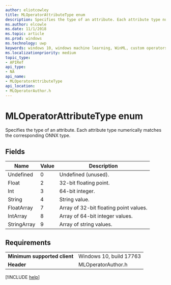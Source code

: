 ```yaml
---
author: eliotcowley
title: MLOperatorAttributeType enum
description: Specifies the type of an attribute. Each attribute type numerically matches the corresponding ONNX type.
ms.author: elcowle
ms.date: 11/1/2018
ms.topic: article
ms.prod: windows
ms.technology: uwp
keywords: windows 10, windows machine learning, WinML, custom operators, MLOperatorAttributeType
ms.localizationpriority: medium
topic_type:
- APIRef
api_type:
- NA
api_name:
- MLOperatorAttributeType
api_location:
- MLOperatorAuthor.h
---
```


# MLOperatorAttributeType enum

Specifies the type of an attribute. Each attribute type numerically matches the corresponding ONNX type.

## Fields

| Name        | Value | Description                            |
|-------------|-------|----------------------------------------|
| Undefined   | 0     | Undefined (unused).                    |
| Float       | 2     | 32-bit floating point.                 |
| Int         | 3     | 64-bit integer.                        |
| String      | 4     | String value.                          |
| FloatArray  | 7     | Array of 32-bit floating point values. |
| IntArray    | 8     | Array of 64-bit integer values.        |
| StringArray | 9     | Array of string values.                |

## Requirements

| | |
|-|-|
| **Minimum supported client** | Windows 10, build 17763 |
| **Header** | MLOperatorAuthor.h |

[!INCLUDE [help](../includes/get-help.md)]
